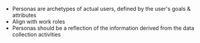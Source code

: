 - Personas are archetypes of actual users, defined by the user's goals & attributes
- Align with work roles
- Personas should be a reflection of the information derived from the data collection activities